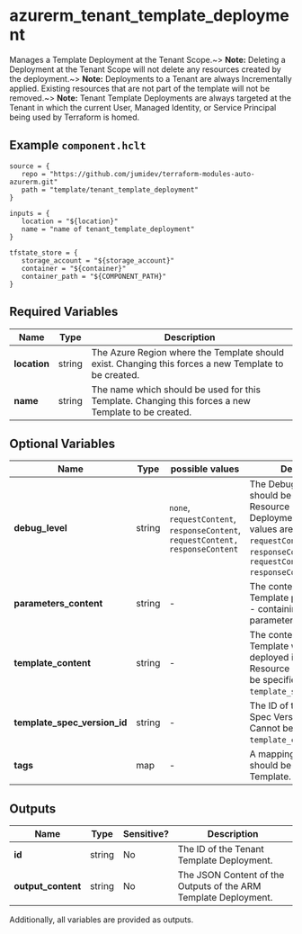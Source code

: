 # azurerm_tenant_template_deployment

Manages a Template Deployment at the Tenant Scope.~> **Note:** Deleting a Deployment at the Tenant Scope will not delete any resources created by the deployment.~> **Note:** Deployments to a Tenant are always Incrementally applied. Existing resources that are not part of the template will not be removed.~> **Note:** Tenant Template Deployments are always targeted at the Tenant in which the current User, Managed Identity, or Service Principal being used by Terraform is homed.

## Example `component.hclt`

```hcl
source = {
   repo = "https://github.com/jumidev/terraform-modules-auto-azurerm.git"   
   path = "template/tenant_template_deployment"   
}

inputs = {
   location = "${location}"   
   name = "name of tenant_template_deployment"   
}

tfstate_store = {
   storage_account = "${storage_account}"   
   container = "${container}"   
   container_path = "${COMPONENT_PATH}"   
}

```

## Required Variables

| Name | Type |  Description |
| ---- | --------- |  ----------- |
| **location** | string |  The Azure Region where the Template should exist. Changing this forces a new Template to be created. | 
| **name** | string |  The name which should be used for this Template. Changing this forces a new Template to be created. | 

## Optional Variables

| Name | Type |  possible values |  Description |
| ---- | --------- |  ----------- | ----------- |
| **debug_level** | string |  `none`, `requestContent`, `responseContent`, `requestContent, responseContent`  |  The Debug Level which should be used for this Resource Group Template Deployment. Possible values are `none`, `requestContent`, `responseContent` and `requestContent, responseContent`. | 
| **parameters_content** | string |  -  |  The contents of the ARM Template parameters file - containing a JSON list of parameters. | 
| **template_content** | string |  -  |  The contents of the ARM Template which should be deployed into this Resource Group. Cannot be specified with `template_spec_version_id`. | 
| **template_spec_version_id** | string |  -  |  The ID of the Template Spec Version to deploy. Cannot be specified with `template_content`. | 
| **tags** | map |  -  |  A mapping of tags which should be assigned to the Template. | 



## Outputs

| Name | Type | Sensitive? | Description |
| ---- | ---- | --------- | --------- |
| **id** | string | No  | The ID of the Tenant Template Deployment. | 
| **output_content** | string | No  | The JSON Content of the Outputs of the ARM Template Deployment. | 

Additionally, all variables are provided as outputs.

